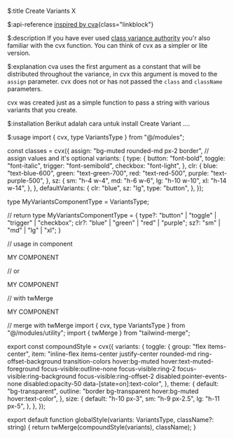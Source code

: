 $:title
Create Variants X

$:api-reference
[inspired by cva](https://cva.style/docs){class="linkblock"}

$:description
If you have ever used [class variance authority](https://cva.style/docs) you'r also familiar with the cvx function. You can think of cvx as a simpler or lite version.

$:explanation
cva uses the first argument as a constant that will be distributed throughout the variance, in cvx this argument is moved to the `assign` parameter. cvx does not or has not passed the `class` and `className` parameters.

cvx was created just as a simple function to pass a string with various variants that you create.

$:installation
Berikut adalah cara untuk install Create Variant ....

$:usage
import { cvx, type VariantsType } from "@/modules";

const classes = cvx({
  assign: "bg-muted rounded-md px-2 border", // assign values and it's optional
  variants: {
    type: {
      button: "font-bold",
      toggle: "font-italic",
      trigger: "font-semibold",
      checkbox: "font-light",
    },
    clr: {
      blue: "text-blue-600",
      green: "text-green-700",
      red: "text-red-500",
      purple: "text-purple-500",
    },
    sz: {
      sm: "h-4 w-4",
      md: "h-6 w-6",
      lg: "h-10 w-10",
      xl: "h-14 w-14",
    },
  },
  defaultVariants: {
    clr: "blue",
    sz: "lg",
    type: "button",
  },
});


type MyVariantsComponentType = VariantsType<typeof classes>;

// return
type MyVariantsComponentType = {
  type?: "button" | "toggle" | "trigger" | "checkbox";
  clr?: "blue" | "green" | "red" | "purple";
  sz?: "sm" | "md" | "lg" | "xl";
}

// usage in component
  <div className={classes()}>MY COMPONENT</div>

// or
  <div className={classes({ clr: "red", sz: "md" })}>MY COMPONENT</div>

// with twMerge
  <div className={twMerge(classes({ clr: "red", sz: "md" }), "text-background font-extrabold border-0")}>MY COMPONENT</div>

// merge with twMerge
  import { cvx, type VariantsType } from "@/modules/utility";
  import { twMerge } from "tailwind-merge";

  export const compoundStyle = cvx({
    variants: {
      toggle: {
        group: "flex items-center",
        item: "inline-flex items-center justify-center rounded-md ring-offset-background transition-colors hover:bg-muted hover:text-muted-foreground focus-visible:outline-none focus-visible:ring-2 focus-visible:ring-background focus-visible:ring-offset-2 disabled:pointer-events-none disabled:opacity-50 data-[state=on]:text-color",
      },
      theme: {
        default: "bg-transparent",
        outline: "border bg-transparent hover:bg-muted hover:text-color",
      },
      size: {
        default: "h-10 px-3",
        sm: "h-9 px-2.5",
        lg: "h-11 px-5",
      },
    },
  });

  export default function globalStyle(variants: VariantsType<typeof compoundStyle>, className?: string) {
    return twMerge(compoundStyle(variants), className);
  }

  <div className={globalStyle({ toggle: "group" }, "ml-auto [&_svg]:size-5")} />